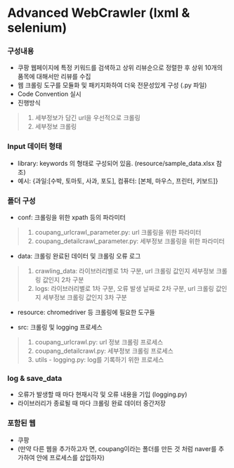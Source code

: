 # Advanced WebCrawler (lxml & selenium)

### 구성내용
 - 쿠팡 웹페이지에 특정 키워드를 검색하고 상위 리뷰순으로 정렬한 후 상위 10개의 품목에 대해서만 리뷰를 수집
 - 웹 크롤링 도구를 모듈화 및 패키지화하여 더욱 전문성있게 구성 (.py 파일)
 - Code Convention 실시
 - 진행방식
  > 1) 세부정보가 담긴 url을 우선적으로 크롤링
  > 2) 세부정보 크롤링

### Input 데이터 형태
 - library: keywords 의 형태로 구성되어 있음. (resource/sample_data.xlsx 참조)
 - 예시: {과일:[수박, 토마토, 사과, 포도], 컴퓨터: [본체, 마우스, 프린터, 키보드]}

### 폴더 구성
 - conf: 크롤링을 위한 xpath 등의 파라미터
  > 1) coupang_urlcrawl_parameter.py: url 크롤링을 위한 파라미터
  > 2) coupang_detailcrawl_parameter.py: 세부정보 크롤링을 위한 파라미터
  
 - data: 크롤링 완료된 데이터 및 크롤링 오류 로그
  > 1) crawling_data: 라이브러리별로 1차 구분, url 크롤링 값인지 세부정보 크롤링 값인지 2차 구분
  > 2) logs: 라이브러리별로 1차 구분, 오류 발생 날짜로 2차 구분, url 크롤링 값인지 세부정보 크롤링 값인지 3차 구분

 - resource: chromedriver 등 크롤링에 필요한 도구들

 - src: 크롤링 및 logging 프로세스
  > 1) coupang_urlcrawl.py: url 정보 크롤링 프로세스
  > 2) coupang_detailcrawl.py: 세부정보 크롤링 프로세스
  > 3) utils - logging.py: log를 기록하기 위한 프로세스

### log & save_data
 - 오류가 발생할 때 마다 현재시각 및 오류 내용을 기입 (logging.py)
 - 라이브러리가 종료될 때 마다 크롤링 완료 데이터 중간저장

### 포함된 웹
 - 쿠팡
 - (만약 다른 웹을 추가하고자 면, coupang이라는 폴더를 만든 것 처럼 naver를 추가하여 안에 프로세스를 삽입하자)
